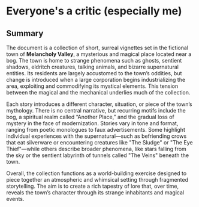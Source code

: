 # Everyone's a critic (especially me)

## Summary
The document is a collection of short, surreal vignettes set in the fictional town of **Melancholy Valley**, a mysterious and magical place located near a bog. The town is home to strange phenomena such as ghosts, sentient shadows, eldritch creatures, talking animals, and bizarre supernatural entities. Its residents are largely accustomed to the town’s oddities, but change is introduced when a large corporation begins industrializing the area, exploiting and commodifying its mystical elements. This tension between the magical and the mechanical underlies much of the collection.

Each story introduces a different character, situation, or piece of the town’s mythology. There is no central narrative, but recurring motifs include the bog, a spiritual realm called “Another Place,” and the gradual loss of mystery in the face of modernization. Stories vary in tone and format, ranging from poetic monologues to faux advertisements. Some highlight individual experiences with the supernatural—such as befriending crows that eat silverware or encountering creatures like "The Sludge" or "The Eye Thief"—while others describe broader phenomena, like stars falling from the sky or the sentient labyrinth of tunnels called "The Veins" beneath the town.

Overall, the collection functions as a world-building exercise designed to piece together an atmospheric and whimsical setting through fragmented storytelling. The aim is to create a rich tapestry of lore that, over time, reveals the town’s character through its strange inhabitants and magical events.
